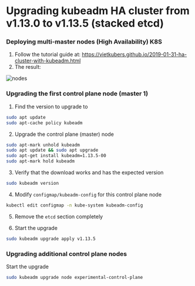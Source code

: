 # Upgrading kubeadm HA cluster from v1.13.0 to v1.13.5 (stacked etcd)

### Deploying multi-master nodes (High Availability) K8S
1. Follow the tutorial guide at: https://vietkubers.github.io/2019-01-31-ha-cluster-with-kubeadm.html
2. The result:

![nodes](https://vietkubers.github.io/static/img/multi-master-ha/nodess.PNG)

### Upgrading the first control plane node (master 1)
1. Find the version to upgrade to
```sh
sudo apt update
sudo apt-cache policy kubeadm
```

2. Upgrade the control plane (master) node
```sh
sudo apt-mark unhold kubeadm
sudo apt update && sudo apt upgrade
sudo apt-get install kubeadm=1.13.5-00
sudo apt-mark hold kubeadm
```

3. Verify that the download works and has the expected version
```sh
sudo kubeadm version
```

4. Modify `configmap/kubeadm-config` for this control plane node
```sh
kubectl edit configmap -n kube-system kubeadm-config
```
5. Remove the `etcd` section completely

6. Start the upgrade
```sh
sudo kubeadm upgrade apply v1.13.5
```

### Upgrading additional control plane nodes
Start the upgrade
```sh
sudo kubeadm upgrade node experimental-control-plane
```
